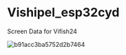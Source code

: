 # Vishipel_esp32cyd
Screen Data for Vifish24


![b91acc3ba5752d2b7464](https://github.com/user-attachments/assets/a687ef01-1f97-4649-add7-31d579ca709b)

